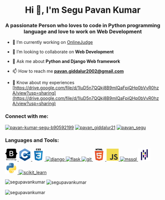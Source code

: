 <h1 align="center">Hi 👋, I'm Segu Pavan Kumar</h1>
<h3 align="center">A passionate Person who loves to code in Python programming language and love to work on Web Development</h3>

<!-- <p align="left"> <img src="https://komarev.com/ghpvc/?username=segupavankumar&label=Profile%20views&color=0e75b6&style=flat" alt="segupavankumar" /> </p> -->


- 🔭 I’m currently working on [OnlineJudge](https://github.com/segupavankumar/OnlineJudge)

- 👯 I’m looking to collaborate on **Web Development**

- 💬 Ask me about **Python and Django Web framework**

- 📫 How to reach me **pavan.giddalur2002@gmail.com**

- 📄 Know about my experiences [https://drive.google.com/file/d/1IuD5n7QQkj8B9mIQaFpiQHp0bVvR0hzA/view?usp=sharing](https://drive.google.com/file/d/1IuD5n7QQkj8B9mIQaFpiQHp0bVvR0hzA/view?usp=sharing)

<h3 align="left">Connect with me:</h3>
<p align="left">
<a href="https://linkedin.com/in/pavan-kumar-segu-b90592199" target="blank"><img align="center" src="https://raw.githubusercontent.com/rahuldkjain/github-profile-readme-generator/master/src/images/icons/Social/linked-in-alt.svg" alt="pavan-kumar-segu-b90592199" height="30" width="40" /></a>
<a href="https://www.hackerrank.com/pavan_giddalur21" target="blank"><img align="center" src="https://raw.githubusercontent.com/rahuldkjain/github-profile-readme-generator/master/src/images/icons/Social/hackerrank.svg" alt="pavan_giddalur21" height="30" width="40" /></a>
<a href="https://www.leetcode.com/pavan_segu" target="blank"><img align="center" src="https://raw.githubusercontent.com/rahuldkjain/github-profile-readme-generator/master/src/images/icons/Social/leet-code.svg" alt="pavan_segu" height="30" width="40" /></a>
</p>

<h3 align="left">Languages and Tools:</h3>
<p align="left"> <a href="https://getbootstrap.com" target="_blank" rel="noreferrer"> <img src="https://raw.githubusercontent.com/devicons/devicon/master/icons/bootstrap/bootstrap-plain-wordmark.svg" alt="bootstrap" width="40" height="40"/> </a> <a href="https://www.w3schools.com/cpp/" target="_blank" rel="noreferrer"> <img src="https://raw.githubusercontent.com/devicons/devicon/master/icons/cplusplus/cplusplus-original.svg" alt="cplusplus" width="40" height="40"/> </a> <a href="https://www.w3schools.com/css/" target="_blank" rel="noreferrer"> <img src="https://raw.githubusercontent.com/devicons/devicon/master/icons/css3/css3-original-wordmark.svg" alt="css3" width="40" height="40"/> </a> <a href="https://www.djangoproject.com/" target="_blank" rel="noreferrer"> <img src="https://cdn.worldvectorlogo.com/logos/django.svg" alt="django" width="40" height="40"/> </a> <a href="https://flask.palletsprojects.com/" target="_blank" rel="noreferrer"> <img src="https://www.vectorlogo.zone/logos/pocoo_flask/pocoo_flask-icon.svg" alt="flask" width="40" height="40"/> </a> <a href="https://git-scm.com/" target="_blank" rel="noreferrer"> <img src="https://www.vectorlogo.zone/logos/git-scm/git-scm-icon.svg" alt="git" width="40" height="40"/> </a> <a href="https://www.w3.org/html/" target="_blank" rel="noreferrer"> <img src="https://raw.githubusercontent.com/devicons/devicon/master/icons/html5/html5-original-wordmark.svg" alt="html5" width="40" height="40"/> </a> <a href="https://developer.mozilla.org/en-US/docs/Web/JavaScript" target="_blank" rel="noreferrer"> <img src="https://raw.githubusercontent.com/devicons/devicon/master/icons/javascript/javascript-original.svg" alt="javascript" width="40" height="40"/> </a> <a href="https://www.microsoft.com/en-us/sql-server" target="_blank" rel="noreferrer"> <img src="https://www.svgrepo.com/show/303229/microsoft-sql-server-logo.svg" alt="mssql" width="40" height="40"/> </a> <a href="https://pandas.pydata.org/" target="_blank" rel="noreferrer"> <img src="https://raw.githubusercontent.com/devicons/devicon/2ae2a900d2f041da66e950e4d48052658d850630/icons/pandas/pandas-original.svg" alt="pandas" width="40" height="40"/> </a> <a href="https://www.python.org" target="_blank" rel="noreferrer"> <img src="https://raw.githubusercontent.com/devicons/devicon/master/icons/python/python-original.svg" alt="python" width="40" height="40"/> </a> <a href="https://scikit-learn.org/" target="_blank" rel="noreferrer"> <img src="https://upload.wikimedia.org/wikipedia/commons/0/05/Scikit_learn_logo_small.svg" alt="scikit_learn" width="40" height="40"/> </a> </p>

<p><img align="left" src="https://github-readme-stats.vercel.app/api/top-langs?username=segupavankumar&show_icons=true&locale=en&layout=compact" alt="segupavankumar" /></p>

<p>&nbsp;<img align="center" src="https://github-readme-stats.vercel.app/api?username=segupavankumar&show_icons=true&locale=en" alt="segupavankumar" /></p>

<p><img align="center" src="https://github-readme-streak-stats.herokuapp.com/?user=segupavankumar&" alt="segupavankumar" /></p>
